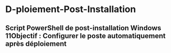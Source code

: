# D-ploiement-Post-Installation
## Script PowerShell de post-installation Windows 11Objectif : Configurer le poste automatiquement après déploiement
